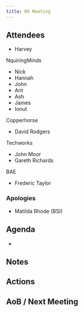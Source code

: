 ```yaml
---
title: KO Meeting
---
```


## Attendees

- Harvey 

NquiringMinds
- Nick
- Hannah
- John
- Ant
- Ash
- James
- Ionut

Copperhorse
- David Rodgers

Techworks
- John Moor
- Gareth Richards

BAE
- Frederic Taylor

### Apologies
- Matilda Rhode (BSI)

## Agenda
- 

## Notes

## Actions

## AoB / Next Meeting